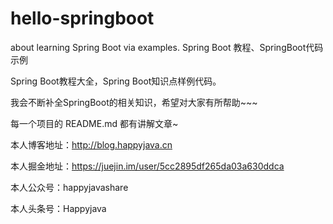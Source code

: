 # hello-springboot
about learning Spring Boot via examples. Spring Boot 教程、SpringBoot代码示例



Spring Boot教程大全，Spring Boot知识点样例代码。



我会不断补全SpringBoot的相关知识，希望对大家有所帮助~~~



每一个项目的 README.md 都有讲解文章~



本人博客地址：http://blog.happyjava.cn

本人掘金地址：https://juejin.im/user/5cc2895df265da03a630ddca

本人公众号：happyjavashare

本人头条号：Happyjava
